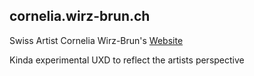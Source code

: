 cornelia.wirz-brun.ch
-
Swiss Artist Cornelia Wirz-Brun's [Website](https://cornelia.wirz-brun.ch)

Kinda experimental UXD to reflect the artists perspective
